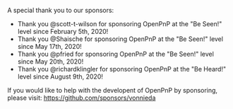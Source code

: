 A special thank you to our sponsors:

- Thank you @scott-t-wilson for sponsoring OpenPnP at the "Be Seen!" level since February 5th, 2020!
- Thank you @Shaische for sponsoring OpenPnP at the "Be Seen!" level since May 17th, 2020!
- Thank you @pfried for sponsoring OpenPnP at the "Be Seen!" level since May 20th, 2020!
- Thank you @richardklingler for sponsoring OpenPnP at the "Be Heard!" level since August 9th, 2020!

If you would like to help with the developent of OpenPnP by sponsoring, please visit:
https://github.com/sponsors/vonnieda

